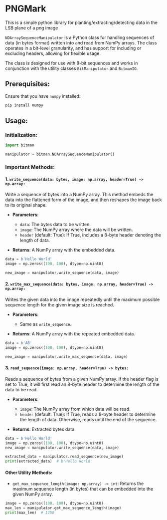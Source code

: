 # PNGMark

This is a simple python library for planting/extracting/detecting data in the LSB plane of a png image

`NDArraySequenceManipulator` is a Python class for handling sequences of data (in bytes format) written into and read from NumPy arrays. The class operates in a bit-level granularity, and has support for including or excluding headers, allowing for flexible usage.

The class is designed for use with 8-bit sequences and works in conjunction with the utility classes `BitManipulator` and `BitmanIO`.

## Prerequisites:

Ensure that you have `numpy` installed:

```bash
pip install numpy
```

## Usage:

### Initialization:

```python
import bitman

manipulator = bitman.NDArraySequenceManipulator()
```

### Important Methods:

#### 1. `write_sequence(data: bytes, image: np.array, header=True) -> np.array:`

Write a sequence of bytes into a NumPy array. This method embeds the data into the flattened form of the image, and then reshapes the image back to its original shape.

- **Parameters**:
  - `data`: The bytes data to be written.
  - `image`: The NumPy array where the data will be written.
  - `header` (default: True): If True, includes a 8-byte header denoting the length of data.

- **Returns**: A NumPy array with the embedded data.

```python
data = b'Hello World'
image = np.zeros((100, 100), dtype=np.uint8)

new_image = manipulator.write_sequence(data, image)
```

#### 2. `write_max_sequence(data: bytes, image: np.array, header=True) -> np.array:`

Writes the given data into the image repeatedly until the maximum possible sequence length for the given image size is reached.

- **Parameters**: 
  - Same as `write_sequence`.

- **Returns**: A NumPy array with the repeated embedded data.

```python
data = b'AB'
image = np.zeros((100, 100), dtype=np.uint8)

new_image = manipulator.write_max_sequence(data, image)
```

#### 3. `read_sequence(image: np.array, header=True) -> bytes:`

Reads a sequence of bytes from a given NumPy array. If the header flag is set to True, it will first read an 8-byte header to determine the length of the data to be read.

- **Parameters**:
  - `image`: The NumPy array from which data will be read.
  - `header` (default: True): If True, reads a 8-byte header to determine the length of data. Otherwise, reads until the end of the sequence.

- **Returns**: Extracted bytes data.

```python
data = b'Hello World'
image = np.zeros((100, 100), dtype=np.uint8)
new_image = manipulator.write_sequence(data, image)

extracted_data = manipulator.read_sequence(new_image)
print(extracted_data)  # b'Hello World'
```

#### Other Utility Methods:

- `get_max_sequence_length(image: np.array) -> int`: Returns the maximum sequence length (in bytes) that can be embedded into the given NumPy array.

```python
image = np.zeros((100, 100), dtype=np.uint8)
max_len = manipulator.get_max_sequence_length(image)
print(max_len)  # 1250
```
